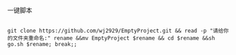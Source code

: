 一键脚本

<pre>
<code>
git clone https://github.com/wj2929/EmptyProject.git && read -p "请给你的文件夹重命名:" rename &&mv EmptyProject $rename && cd $rename &&sh go.sh $rename; break;;
</code>
</pre>
